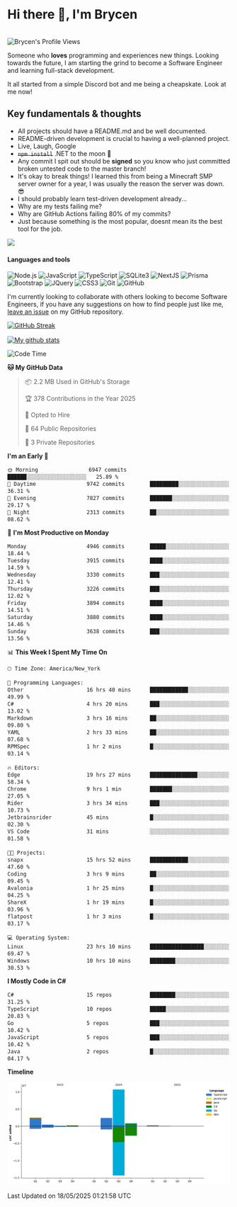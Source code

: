# Hi there 👋, I'm Brycen

<br>
<img src="https://komarev.com/ghpvc/?username=BrycensRanch" alt="Brycen's Profile Views" />

Someone who **loves** programming and experiences new things. Looking towards the future, I am starting the grind to become a Software Engineer and learning full-stack development.

It all started from a simple Discord bot and me being a cheapskate. Look at me now!

## Key fundamentals & thoughts

- All projects should have a README.md and be well documented.
- README-driven development is crucial to having a well-planned project.
- Live, Laugh, Google
- ~~`npm install`~~ .NET to the moon 🚀
- Any commit I spit out should be **signed** so you know who just committed broken untested code to the master branch!
- It's okay to break things! I learned this from being a Minecraft SMP server owner for a year, I was usually the reason the server was down. 😎
- I should probably learn test-driven development already...
- Why are my tests failing me?
- Why are GitHub Actions failing 80% of my commits? 
- Just because something is the most popular, doesnt mean its the best tool for the job.

<img src="https://res.cloudinary.com/practicaldev/image/fetch/s--OoBLh7-Q--/c_limit%2Cf_auto%2Cfl_progressive%2Cq_auto%2Cw_880/https://cdn-images-1.medium.com/max/1614/1%2A8BlqJ8lNVZzuRjAg1mZ50w.png" height="400"/>

<h4>Languages and tools</h4>
<p>
  <img src="https://img.shields.io/badge/node.js%20-%2343853D.svg?&style=for-the-badge&logo=node.js&logoColor=white" alt="Node.js" />
  <img src="https://img.shields.io/badge/javascript%20-%23323330.svg?&style=for-the-badge&logo=javascript&logoColor=%23F7DF1E" alt="JavaScript" />
  <img src="https://img.shields.io/badge/typescript%20-%23323330.svg?&style=for-the-badge&logo=typescript&logoColor=#3467eb" alt="TypeScript" />
  <img src="https://img.shields.io/badge/sqlite3%20-%23323330.svg?&style=for-the-badge&logo=sqlite&logoColor=#3467eb" alt="SQLite3" />
  <img src="https://img.shields.io/badge/Next.JS%20-%23323330.svg?&style=for-the-badge&logo=next.js&logoColor=#3467eb" alt="NextJS" />
  <img src="https://img.shields.io/badge/Prisma%20-%23323330.svg?&style=for-the-badge&logo=prisma&logoColor=#3467eb" alt="Prisma" />
  <img src="https://img.shields.io/badge/bootstrap%20-%23323330.svg?&style=for-the-badge&logo=bootstrap" alt="Bootstrap" />
  <img src="https://img.shields.io/badge/jquery%20-%23323330.svg?&style=for-the-badge&logo=jquery" alt="JQuery" />
  <img src="https://img.shields.io/badge/css3%20-%23323330.svg?&style=for-the-badge&logo=css3" alt="CSS3" />
  <img src="https://img.shields.io/badge/git%20-%23323330.svg?&style=for-the-badge&logo=git" alt="Git" />
  <img src="https://img.shields.io/badge/github%20-%23323330.svg?&style=for-the-badge&logo=github" alt="GitHub" />
</p>

 I'm currently looking to collaborate with others looking to become Software Engineers, if you have any suggestions on how to find people just like me, [leave an issue](https://github.com/BrycensRanch/BrycensRanch/issues/new) on my GitHub repository.
 
 <p><a href="https://git.io/streak-stats"><img src=https://github-readme-streak-stats-eight.vercel.app?user=BrycensRanch&amp;theme=dark&amp;hide_border=true&fire=EB5454&amp;ring=0CEB19" alt="GitHub Streak"></a></p>

<a href="https://github.com/anuraghazra/github-readme-stats">
  <img align="center" src="https://github-readme-stats.anuraghazra1.vercel.app/api?username=BrycensRanch&show_icons=true&line_height=27&include_all_commits=true" alt="My github stats" />
</a>

<!--START_SECTION:waka-->
![Code Time](http://img.shields.io/badge/Code%20Time-2%2C039%20hrs%209%20mins-blue)

**🐱 My GitHub Data** 

> 📦 2.2 MB Used in GitHub's Storage 
 > 
> 🏆 378 Contributions in the Year 2025
 > 
> 💼 Opted to Hire
 > 
> 📜 64 Public Repositories 
 > 
> 🔑 3 Private Repositories 
 > 
**I'm an Early 🐤** 

```text
🌞 Morning                6947 commits        ██████░░░░░░░░░░░░░░░░░░░   25.89 % 
🌆 Daytime                9742 commits        █████████░░░░░░░░░░░░░░░░   36.31 % 
🌃 Evening                7827 commits        ███████░░░░░░░░░░░░░░░░░░   29.17 % 
🌙 Night                  2313 commits        ██░░░░░░░░░░░░░░░░░░░░░░░   08.62 % 
```
📅 **I'm Most Productive on Monday** 

```text
Monday                   4946 commits        █████░░░░░░░░░░░░░░░░░░░░   18.44 % 
Tuesday                  3915 commits        ████░░░░░░░░░░░░░░░░░░░░░   14.59 % 
Wednesday                3330 commits        ███░░░░░░░░░░░░░░░░░░░░░░   12.41 % 
Thursday                 3226 commits        ███░░░░░░░░░░░░░░░░░░░░░░   12.02 % 
Friday                   3894 commits        ████░░░░░░░░░░░░░░░░░░░░░   14.51 % 
Saturday                 3880 commits        ████░░░░░░░░░░░░░░░░░░░░░   14.46 % 
Sunday                   3638 commits        ███░░░░░░░░░░░░░░░░░░░░░░   13.56 % 
```


📊 **This Week I Spent My Time On** 

```text
🕑︎ Time Zone: America/New_York

💬 Programming Languages: 
Other                    16 hrs 40 mins      ████████████░░░░░░░░░░░░░   49.99 % 
C#                       4 hrs 20 mins       ███░░░░░░░░░░░░░░░░░░░░░░   13.02 % 
Markdown                 3 hrs 16 mins       ██░░░░░░░░░░░░░░░░░░░░░░░   09.80 % 
YAML                     2 hrs 33 mins       ██░░░░░░░░░░░░░░░░░░░░░░░   07.68 % 
RPMSpec                  1 hr 2 mins         █░░░░░░░░░░░░░░░░░░░░░░░░   03.14 % 

🔥 Editors: 
Edge                     19 hrs 27 mins      ███████████████░░░░░░░░░░   58.34 % 
Chrome                   9 hrs 1 min         ███████░░░░░░░░░░░░░░░░░░   27.05 % 
Rider                    3 hrs 34 mins       ███░░░░░░░░░░░░░░░░░░░░░░   10.73 % 
Jetbrainsrider           45 mins             █░░░░░░░░░░░░░░░░░░░░░░░░   02.30 % 
VS Code                  31 mins             ░░░░░░░░░░░░░░░░░░░░░░░░░   01.58 % 

🐱‍💻 Projects: 
snapx                    15 hrs 52 mins      ████████████░░░░░░░░░░░░░   47.60 % 
Coding                   3 hrs 9 mins        ██░░░░░░░░░░░░░░░░░░░░░░░   09.45 % 
Avalonia                 1 hr 25 mins        █░░░░░░░░░░░░░░░░░░░░░░░░   04.25 % 
ShareX                   1 hr 19 mins        █░░░░░░░░░░░░░░░░░░░░░░░░   03.96 % 
flatpost                 1 hr 3 mins         █░░░░░░░░░░░░░░░░░░░░░░░░   03.17 % 

💻 Operating System: 
Linux                    23 hrs 10 mins      █████████████████░░░░░░░░   69.47 % 
Windows                  10 hrs 10 mins      ████████░░░░░░░░░░░░░░░░░   30.53 % 
```

**I Mostly Code in C#** 

```text
C#                       15 repos            ████████░░░░░░░░░░░░░░░░░   31.25 % 
TypeScript               10 repos            █████░░░░░░░░░░░░░░░░░░░░   20.83 % 
Go                       5 repos             ███░░░░░░░░░░░░░░░░░░░░░░   10.42 % 
JavaScript               5 repos             ███░░░░░░░░░░░░░░░░░░░░░░   10.42 % 
Java                     2 repos             █░░░░░░░░░░░░░░░░░░░░░░░░   04.17 % 
```



**Timeline**

![Lines of Code chart](https://raw.githubusercontent.com/BrycensRanch/BrycensRanch/main/assets/bar_graph.png)


 Last Updated on 18/05/2025 01:21:58 UTC
<!--END_SECTION:waka-->

<!--
**BrycensRanch/BrycensRanch** is a ✨ _special_ ✨ repository because its `README.md` (this file) appears on your GitHub profile.

Here are some ideas to get you started:

- 🔭 I’m currently working on ...
- 🌱 I’m currently learning ...
- 👯 I’m looking to collaborate on ...
- 🤔 I’m looking for help with ...
- 💬 Ask me about ...
- 📫 How to reach me: ...
- 😄 Pronouns: ...
- ⚡ Fun fact: ...
-->
